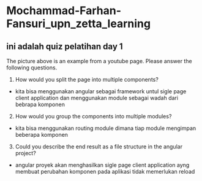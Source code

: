 # Mochammad-Farhan-Fansuri_upn_zetta_learning
## ini adalah quiz pelatihan day 1
The picture above is an example from a youtube page. Please answer the following questions.
1. How would you split the page into multiple components?
- kita bisa menggunakan angular sebagai framework untul sigle page client application dan menggunakan module sebagai wadah dari bebrapa komponen
2. How would you group the components into multiple modules?
- kita bisa menggunakan routing module dimana tiap module mengimpan beberapa komponen
3. Could you describe the end result as a file structure in the angular project?
- angular proyek akan menghasilkan sigle page client application ayng membuat perubahan komponen pada aplikasi tidak memerlukan reload


